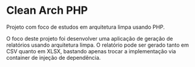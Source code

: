 # Clean Arch PHP

Projeto com foco de estudos em arquitetura limpa usando PHP.

O foco deste projeto foi desenvolver uma aplicação de geração de relatórios usando arquitetura limpa. O relatório pode ser gerado tanto em CSV quanto em XLSX, bastando apenas trocar a implementação via container de injeção de dependência.